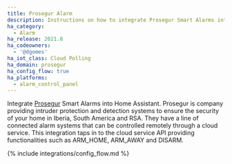 ```yaml
---
title: Prosegur Alarm
description: Instructions on how to integrate Prosegur Smart Alarms into Home Assistant.
ha_category:
  - Alarm
ha_release: 2021.8
ha_codeowners:
  - '@dgomes'
ha_iot_class: Cloud Polling
ha_domain: prosegur
ha_config_flow: true
ha_platforms:
  - alarm_control_panel
---
```


Integrate [Prosegur](https://www.prosegur.com/) Smart Alarms into Home Assistant. Prosegur is company providing intruder protection and detection systems to ensure the security of your home in Iberia, South America and RSA. They have a line of connected alarm systems that can be controlled remotely through a cloud service. This integration taps in to the cloud service API providing functionalities such as ARM_HOME, ARM_AWAY and DISARM.

{% include integrations/config_flow.md %}
